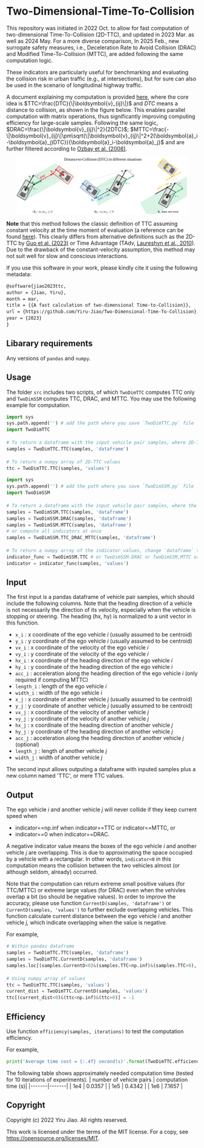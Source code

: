 # Two-Dimensional-Time-To-Collision
This repository was initiated in 2022 Oct. to allow for fast computation of two-dimensional Time-To-Collision (2D-TTC), and updated in 2023 Mar. as well as 2024 May. For a more diverse comparison, In 2025 Feb., new surrogate safety measures, i.e., Deceleration Rate to Avoid Collision (DRAC) and Modified Time-To-Collision (MTTC), are added following the same computation logic.

These indicators are particularly useful for benchmarking and evaluating the collision risk in urban traffic (e.g., at intersections), but for sure can also be used in the scenario of longitudinal highway traffic. 

A document explaining my computation is provided [here](A_fast_calculation_of_2DTTC.pdf), where the core idea is $`TTC=\frac{DTC}{\|\boldsymbol{v}_{ij}\|}`$ and $DTC$ means a distance to collision, as shown in the figure below. This enables parallel computation with matrix operations, thus significantly improving computing efficiency for large-scale samples. Following the same logic, $DRAC=\frac{\|\boldsymbol{v}_{ij}\|^2}{2DTC}$; $MTTC=\frac{-\|\boldsymbol{v}_{ij}\|\pm\sqrt{\|\boldsymbol{v}_{ij}\|^2+2(\boldsymbol{a}_i-\boldsymbol{a}_j)DTC}}{\boldsymbol{a}_i-\boldsymbol{a}_j}$ and are further filtered according to [Ozbay et al. (2008)](https://doi.org/10.3141/2083-12). 

<p align="center">
  <img src="assets/DTC_Yiru.svg" alt="animated" width="90%" height="90%"/>
</p>

__Note__ that this method follows the classic definition of TTC assuming constant velocity at the time moment of evaluation (a reference can be found [here](https://www.ictct.net/wp-content/uploads/SMoS_Library/LIB_Tarko_2018.pdf)). This clearly differs from alternative definitions such as the 2D-TTC by [Guo et al. (2023)](https://doi.org/10.1016/j.aap.2023.107063) or Time Advantage (TAdv, [Laureshyn et al., 2010](https://doi.org/10.1016/j.aap.2010.03.021)). Due to the drawback of the constant-velocity assumption, this method may not suit well for slow and conscious interactions.

If you use this software in your work, please kindly cite it using the following metadata:
```latex
@software{jiao2023ttc,
author = {Jiao, Yiru},
month = mar,
title = {{A fast calculation of two-dimensional Time-to-Collision}},
url = {https://github.com/Yiru-Jiao/Two-Dimensional-Time-To-Collision},
year = {2023}
}
```

## Libarary requirements
Any versions of `pandas` and `numpy`.

## Usage
The folder `src` includes two scripts, of which `TwoDimTTC` computes TTC only and `TwoDimSSM` computes TTC, DRAC, and MTTC. You may use the following example for computation.

````python   
import sys
sys.path.append('') # add the path where you save `TwoDimTTC.py` file
import TwoDimTTC

# To return a dataframe with the input vehicle pair samples, where 2D-TTC are saved in a new column named 'TTC'
samples = TwoDimTTC.TTC(samples, 'dataframe')

# To return a numpy array of 2D-TTC values
ttc = TwoDimTTC.TTC(samples, 'values')
````

````python   
import sys
sys.path.append('') # add the path where you save `TwoDimSSM.py` file
import TwoDimSSM

# To return a dataframe with the input vehicle pair samples, where the indicators are saved in new columns
samples = TwoDimSSM.TTC(samples, 'dataframe')
samples = TwoDimSSM.DRAC(samples, 'dataframe')
samples = TwoDimSSM.MTTC(samples, 'dataframe')
# or compute all indicators at once
samples = TwoDimSSM.TTC_DRAC_MTTC(samples, 'dataframe')

# To return a numpy array of the indicator values, change `dataframe` to `values`
indicator_func = TwoDimSSM.TTC # or TwoDimSSM.DRAC or TwoDimSSM.MTTC or TwoDimSSM.TTC_DRAC_MTTC
indicator = indicator_func(samples, 'values')
````


## Input
The first input is a pandas dataframe of vehicle pair samples, which should include the following columns. Note that the heading direction of a vehicle is not necessarily the direction of its velocity, especially when the vehicle is stopping or steering. The heading (hx, hy) is normalized to a unit vector in this function.
- `x_i`      :  x coordinate of the ego vehicle $i$ (usually assumed to be centroid)
- `y_i`      :  y coordinate of the ego vehicle $i$ (usually assumed to be centroid)
- `vx_i`     :  x coordinate of the velocity of the ego vehicle $i$
- `vy_i`     :  y coordinate of the velocity of the ego vehicle $i$
- `hx_i`     :  x coordinate of the heading direction of the ego vehicle $i$
- `hy_i`     :  y coordinate of the heading direction of the ego vehicle $i$
- `acc_i`    :  acceleration along the heading direction of the ego vehicle $i$ (only required if computing MTTC)
- `length_i` :  length of the ego vehicle $i$
- `width_i`  :  width of the ego vehicle $i$
- `x_j`      :  x coordinate of another vehicle $j$ (usually assumed to be centroid)
- `y_j`      :  y coordinate of another vehicle $j$ (usually assumed to be centroid)
- `vx_j`     :  x coordinate of the velocity of another vehicle $j$
- `vy_j`     :  y coordinate of the velocity of another vehicle $j$
- `hx_j`     :  x coordinate of the heading direction of another vehicle $j$
- `hy_j`     :  y coordinate of the heading direction of another vehicle $j$
- `acc_j`    :  acceleration along the heading direction of another vehicle $j$ (optional)
- `length_j` :  length of another vehicle $j$
- `width_j`  :  width of another vehicle $j$

The second input allows outputing a dataframe with inputed samples plus a new column named 'TTC', or mere TTC values.

## Output
The ego vehicle $i$ and another vehicle $j$ will never collide if they keep current speed when 
  - indicator==np.inf when indicator==TTC or indicator==MTTC, or
  - indicator==0 when indicator==DRAC.

A negative indicator value means the boxes of the ego vehicle $i$ and another vehicle $j$ are overlapping. This is due to approximating the space occupied by a vehicle with a rectangular. In other words, `indicator<0` in this computation means the collision between the two vehicles almost (or although seldom, already) occurred.

Note that the computation can return extreme small positive values (for TTC/MTTC) or extreme large values (for DRAC) even when the vehivles overlap a bit (so should be negative values). In order to improve the accuracy, please use function `CurrentD(samples, 'dataframe')` or `CurrentD(samples, 'values')` to further exclude overlapping vehicles. This function calculate current distance between the ego vehicle $i$ and another vehicle $j$, which indicate overlapping when the value is negative.

For example,
````python   
# Within pandas dataframe
samples = TwoDimTTC.TTC(samples, 'dataframe')
samples = TwoDimTTC.CurrentD(samples, 'dataframe')
samples.loc[(samples.CurrentD<0)&(samples.TTC<np.inf)&(samples.TTC>0),'TTC'] = -1

# Using numpy array of values
ttc = TwoDimTTC.TTC(samples, 'values')
current_dist = TwoDimTTC.CurrentD(samples, 'values')
ttc[(current_dist<0)&(ttc<np.inf)&(ttc>0)] = -1
````

## Efficiency
Use function `efficiency(samples, iterations)` to test the computation efficiency.

For example,
````python   
print('Average time cost = {:.4f} second(s)'.format(TwoDimTTC.efficiency(samples, 10)
````

The following table shows approximately needed computation time (tested for 10 iterations of experiments).
| number of vehicle pairs | computation time (s)|
|-------|-------|
| 1e4 | 0.0357 |
| 1e5 | 0.4342 |
| 1e6 | 7.1657 |

## Copyright
Copyright (c) 2022 Yiru Jiao. All rights reserved.

This work is licensed under the terms of the MIT license. For a copy, see <https://opensource.org/licenses/MIT>.
